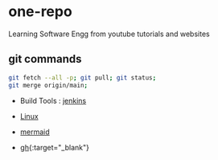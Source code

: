 # one-repo

Learning Software Engg from youtube tutorials and websites

## git commands

```sh
git fetch --all -p; git pull; git status;
git merge origin/main;
```

- Build Tools : [jenkins](md/jenkins.md)
- [Linux](md/linux.md)
- [mermaid](md/mermaid.md)


- [gh](https://jackgruber.github.io/2021-05-09-Embed-Mermaid-in-Jekyll-without-plugin/){:target="_blank"}
